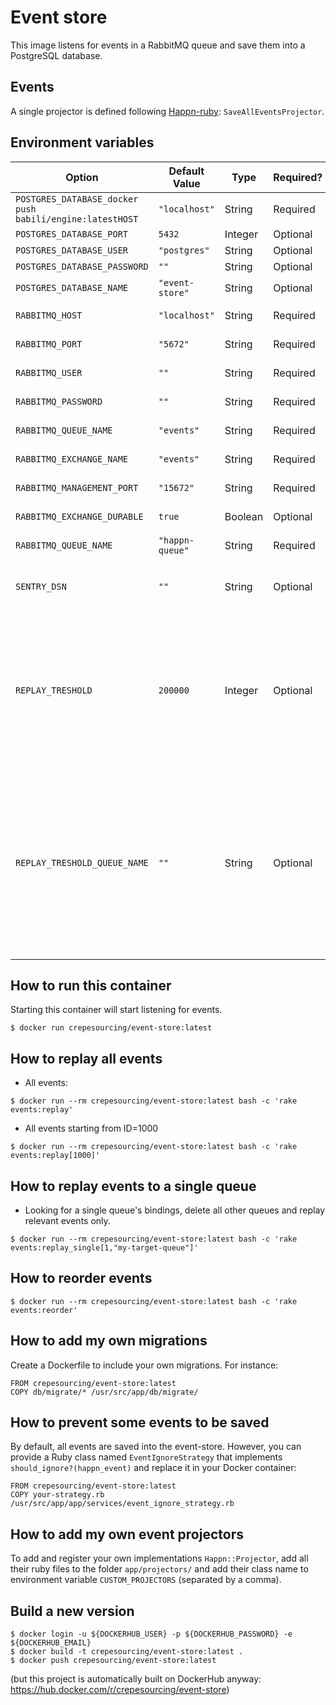 # Event store

This image listens for events in a RabbitMQ queue and save them into a PostgreSQL database.


## Events

A single projector is defined following [Happn-ruby](https://github.com/crepesourcing/happn-ruby): `SaveAllEventsProjector`.

## Environment variables

| Option | Default Value | Type | Required? | Description  | Example |
| ---- | ----- | ------ | ----- | ------ | ----- |
| `POSTGRES_DATABASE_docker push babili/engine:latestHOST` | `"localhost"`| String | Required | | `"192.168.42.42"` |
| `POSTGRES_DATABASE_PORT` | `5432`| Integer | Optional | | `4242` |
| `POSTGRES_DATABASE_USER` | `"postgres"`| String | Optional | | `"root"`|
| `POSTGRES_DATABASE_PASSWORD` | `""`| String | Optional | | `"12345"`|
| `POSTGRES_DATABASE_NAME` | `"event-store"`| String | Optional | | `"freezed-events"` | 
| `RABBITMQ_HOST` | `"localhost"` | String | Required | See [Happn's documentation](https://github.com/crepesourcing/happn-ruby)  | `"192.168.42.42"` |
| `RABBITMQ_PORT` | `"5672"` | String | Required | See [Happn's documentation](https://github.com/crepesourcing/happn-ruby)  | `"1234"` |
| `RABBITMQ_USER` | `""` | String | Required | See [Happn's documentation](https://github.com/crepesourcing/happn-ruby)  | `"root"` |
| `RABBITMQ_PASSWORD` | `""` | String | Required | See [Happn's documentation](https://github.com/crepesourcing/happn-ruby)  | `"pouet"` |
| `RABBITMQ_QUEUE_NAME` | `"events"` | String | Required | See [Happn's documentation](https://github.com/crepesourcing/happn-ruby)  | `"myproject"` |
| `RABBITMQ_EXCHANGE_NAME` | `"events"` | String | Required | See [Happn's documentation](https://github.com/crepesourcing/happn-ruby)  | `"myproject"` |
| `RABBITMQ_MANAGEMENT_PORT` | `"15672"` | String | Required | See [Happn's documentation](https://github.com/crepesourcing/happn-ruby)  | `"4242"` |
| `RABBITMQ_EXCHANGE_DURABLE` | `true` | Boolean | Optional | See [Happn's documentation](https://github.com/crepesourcing/happn-ruby)  | `false` |
| `RABBITMQ_QUEUE_NAME` | `"happn-queue"` | String | Required | See [Happn's documentation](https://github.com/crepesourcing/happn-ruby) | `"my-queue"` |
| `SENTRY_DSN` | `""` | String | Optional | If this variable is set, all error logs are sent to your [sentry.io](https://sentry.io) project. | `` |
| `REPLAY_TRESHOLD` | `200000` | Integer | Optional | When replaying events, a queue is frequently checked to not have more messages than `REPLAY_TRESHOLD`. If you want to disable this threshold feature, set this value to `0`. | `1000000` |
| `REPLAY_TRESHOLD_QUEUE_NAME` | `""` | String | Optional | When replaying events, a queue name must be specified to frequently check that a maximum number of messages does not overload the queue. The replaying service will wait for this queue to do not overload.  | ` ` |

## How to run this container

Starting this container will start listening for events.

```
$ docker run crepesourcing/event-store:latest
```

## How to replay all events

* All events:

```
$ docker run --rm crepesourcing/event-store:latest bash -c 'rake events:replay'
```
* All events starting from ID=1000

```
$ docker run --rm crepesourcing/event-store:latest bash -c 'rake events:replay[1000]'
```

## How to replay events to a single queue

* Looking for a single queue's bindings, delete all other queues and replay relevant events only.

```
$ docker run --rm crepesourcing/event-store:latest bash -c 'rake events:replay_single[1,"my-target-queue"]'
```


## How to reorder events

```
$ docker run --rm crepesourcing/event-store:latest bash -c 'rake events:reorder'
```


## How to add my own migrations

Create a Dockerfile to include your own migrations. For instance:

```
FROM crepesourcing/event-store:latest
COPY db/migrate/* /usr/src/app/db/migrate/
```

## How to prevent some events to be saved

By default, all events are saved into the event-store.  However, you can provide a Ruby class named `EventIgnoreStrategy` that implements `should_ignore?(happn_event)` and replace it in your Docker container:
```
FROM crepesourcing/event-store:latest
COPY your-strategy.rb /usr/src/app/app/services/event_ignore_strategy.rb
```

## How to add my own event projectors

To add and register your own implementations `Happn::Projector`, add all their ruby files to the folder `app/projectors/` and add their class name to environment variable `CUSTOM_PROJECTORS` (separated by a comma).

## Build a new version

```
$ docker login -u ${DOCKERHUB_USER} -p ${DOCKERHUB_PASSWORD} -e ${DOCKERHUB_EMAIL}
$ docker build -t crepesourcing/event-store:latest .
$ docker push crepesourcing/event-store:latest
```

(but this project is automatically built on DockerHub anyway: https://hub.docker.com/r/crepesourcing/event-store)
